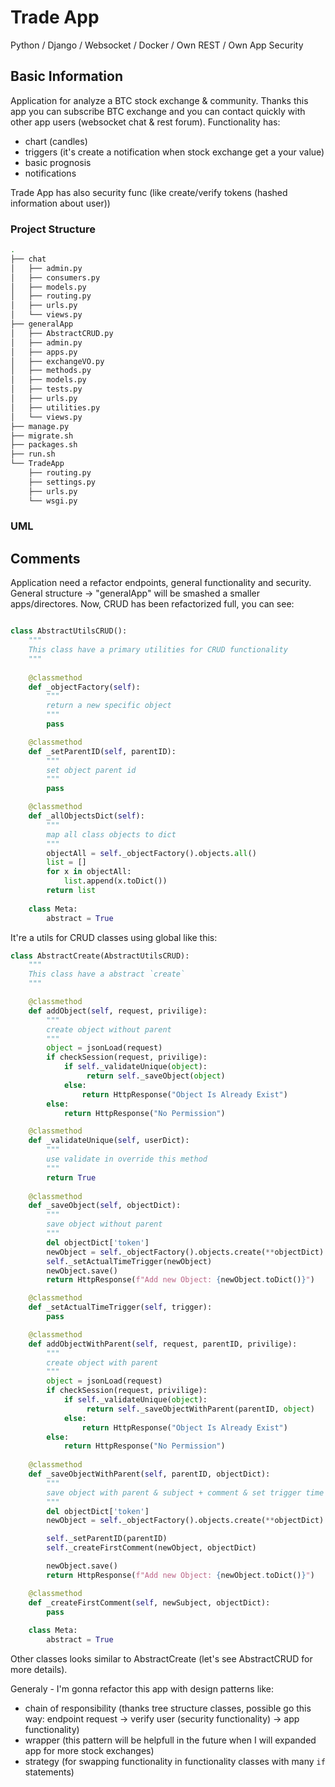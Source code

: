 # Trade App
Python / Django / Websocket / Docker / Own REST / Own App Security

## Basic Information

Application for analyze a BTC stock exchange & community. Thanks this app you can subscribe BTC exchange and you can contact quickly with other app users (websocket chat & rest forum). Functionality has:
- chart (candles)
- triggers (it's create a notification when stock exchange get a your value)
- basic prognosis
- notifications

Trade App has also security func (like create/verify tokens (hashed information about user))

### Project Structure

```bash
.
├── chat
│   ├── admin.py
│   ├── consumers.py
│   ├── models.py
│   ├── routing.py
│   ├── urls.py
│   └── views.py
├── generalApp
│   ├── AbstractCRUD.py
│   ├── admin.py
│   ├── apps.py
│   ├── exchangeVO.py
│   ├── methods.py
│   ├── models.py
│   ├── tests.py
│   ├── urls.py
│   ├── utilities.py
│   └── views.py
├── manage.py
├── migrate.sh
├── packages.sh
├── run.sh
└── TradeApp
    ├── routing.py
    ├── settings.py
    ├── urls.py
    └── wsgi.py

```

### UML

## Comments

Application need a refactor endpoints, general functionality and security. General structure -> "generalApp" will be smashed a smaller apps/directores. Now, CRUD has been refactorized full, you can see:

```python

class AbstractUtilsCRUD():
    """
    This class have a primary utilities for CRUD functionality
    """
    
    @classmethod
    def _objectFactory(self):
        """
        return a new specific object
        """
        pass

    @classmethod
    def _setParentID(self, parentID):
        """
        set object parent id
        """
        pass

    @classmethod
    def _allObjectsDict(self):
        """
        map all class objects to dict
        """
        objectAll = self._objectFactory().objects.all()
        list = []
        for x in objectAll:
            list.append(x.toDict())
        return list
    
    class Meta:
        abstract = True
```

It're a utils for CRUD classes using global like this:

```python
class AbstractCreate(AbstractUtilsCRUD):
    """
    This class have a abstract `create`
    """

    @classmethod
    def addObject(self, request, privilige):
        """
        create object without parent
        """
        object = jsonLoad(request)
        if checkSession(request, privilige):
            if self._validateUnique(object):
                 return self._saveObject(object)
            else:
                return HttpResponse("Object Is Already Exist")
        else:
            return HttpResponse("No Permission")

    @classmethod
    def _validateUnique(self, userDict):
        """
        use validate in override this method
        """
        return True
    
    @classmethod
    def _saveObject(self, objectDict):
        """
        save object without parent
        """
        del objectDict['token']
        newObject = self._objectFactory().objects.create(**objectDict)
        self._setActualTimeTrigger(newObject)
        newObject.save()
        return HttpResponse(f"Add new Object: {newObject.toDict()}")

    @classmethod
    def _setActualTimeTrigger(self, trigger):
        pass

    @classmethod
    def addObjectWithParent(self, request, parentID, privilige):
        """
        create object with parent
        """
        object = jsonLoad(request)
        if checkSession(request, privilige):
            if self._validateUnique(object):
                 return self._saveObjectWithParent(parentID, object)
            else:
                return HttpResponse("Object Is Already Exist")
        else:
            return HttpResponse("No Permission")
    
    @classmethod
    def _saveObjectWithParent(self, parentID, objectDict):
        """
        save object with parent & subject + comment & set trigger time
        """
        del objectDict['token']
        newObject = self._objectFactory().objects.create(**objectDict)

        self._setParentID(parentID)
        self._createFirstComment(newObject, objectDict)

        newObject.save()
        return HttpResponse(f"Add new Object: {newObject.toDict()}")

    @classmethod
    def _createFirstComment(self, newSubject, objectDict):
        pass
    
    class Meta:
        abstract = True
```
Other classes looks similar to AbstractCreate (let's see AbstractCRUD for more details).

Generaly - I'm gonna refactor this app with design patterns like:
- chain of responsibility (thanks tree structure classes, possible go this way: endpoint request -> verify user (security functionality) -> app functionality)
- wrapper (this pattern will be helpfull in the future when I will expanded app for more stock exchanges)
- strategy (for swapping functionality in functionality classes with many `if` statements)
